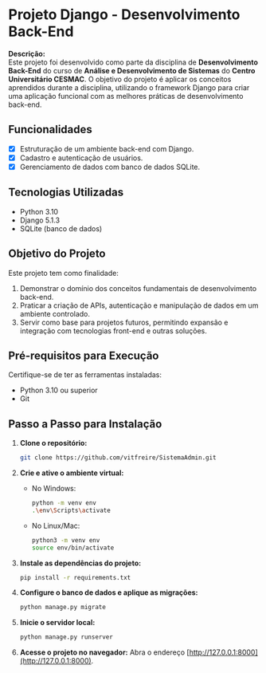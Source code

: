 

# **Projeto Django - Desenvolvimento Back-End**

**Descrição:**  
Este projeto foi desenvolvido como parte da disciplina de **Desenvolvimento Back-End** do curso de **Análise e Desenvolvimento de Sistemas** do **Centro Universitário CESMAC**. O objetivo do projeto é aplicar os conceitos aprendidos durante a disciplina, utilizando o framework Django para criar uma aplicação funcional com as melhores práticas de desenvolvimento back-end.

## **Funcionalidades**
- [x] Estruturação de um ambiente back-end com Django.
- [x] Cadastro e autenticação de usuários.
- [x] Gerenciamento de dados com banco de dados SQLite.

## **Tecnologias Utilizadas**
- Python 3.10
- Django 5.1.3
- SQLite (banco de dados)

## **Objetivo do Projeto**
Este projeto tem como finalidade:
1. Demonstrar o domínio dos conceitos fundamentais de desenvolvimento back-end.
2. Praticar a criação de APIs, autenticação e manipulação de dados em um ambiente controlado.
3. Servir como base para projetos futuros, permitindo expansão e integração com tecnologias front-end e outras soluções.

## **Pré-requisitos para Execução**
Certifique-se de ter as ferramentas instaladas:
- Python 3.10 ou superior
- Git

## **Passo a Passo para Instalação**
1. **Clone o repositório:**
   ```bash
   git clone https://github.com/vitfreire/SistemaAdmin.git
   ```

2. **Crie e ative o ambiente virtual:**
   - No Windows:
     ```bash
     python -m venv env
     .\env\Scripts\activate
     ```
   - No Linux/Mac:
     ```bash
     python3 -m venv env
     source env/bin/activate
     ```

3. **Instale as dependências do projeto:**
   ```bash
   pip install -r requirements.txt
   ```

4. **Configure o banco de dados e aplique as migrações:**
   ```bash
   python manage.py migrate
   ```

5. **Inicie o servidor local:**
   ```bash
   python manage.py runserver
   ```

6. **Acesse o projeto no navegador:**
   Abra o endereço [http://127.0.0.1:8000](http://127.0.0.1:8000).

